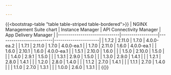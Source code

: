 ```yaml
---

---
```


{{<bootstrap-table "table table-striped table-bordered">}}
| NGINX Management Suite chart | Instance Manager | API Connectivity Manager | App Delivery Manager |
|------------------------------|------------------|--------------------------|----------------------|
| 1.7.2                        | 2.11.0           | 1.7.0                    | 4.0.0-ea.2           |
| 1.7.1                        | 2.11.0           | 1.7.0                    | 4.0.0-ea.1           |
| 1.7.0                        | 2.11.0           | 1.6.0                    | 4.0.0-ea.1           |
| 1.6.0                        | 2.10.1           | 1.6.0                    | 4.0.0-ea.1           |
| 1.5.1                        | 2.10.0           | 1.6.0                    |                      |
| 1.5.0                        | 2.10.0           | 1.5.0                    |                      |
| 1.4.0                        | 2.9.1            | 1.5.0                    |                      |
| 1.3.1                        | 2.9.0            | 1.5.0                    |                      |
| 1.3.0                        | 2.9.0            | 1.4.1                    |                      |
| 1.2.1                        | 2.8.0            | 1.4.1                    |                      |
| 1.2.0                        | 2.8.0            | 1.4.0                    |                      |
| 1.1.2                        | 2.7.0            | 1.4.1                    |                      |
| 1.1.1                        | 2.7.0            | 1.4.0                    |                      |
| 1.1.0                        | 2.7.0            | 1.3.1                    |                      |
| 1.0.0                        | 2.6.0            | 1.3.1                    |                      |
{{</bootstrap-table>}}
